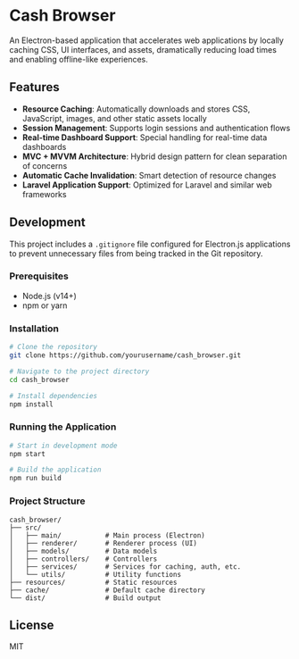 # Cash Browser

An Electron-based application that accelerates web applications by locally caching CSS, UI interfaces, and assets, dramatically reducing load times and enabling offline-like experiences.

## Features

- **Resource Caching**: Automatically downloads and stores CSS, JavaScript, images, and other static assets locally
- **Session Management**: Supports login sessions and authentication flows
- **Real-time Dashboard Support**: Special handling for real-time data dashboards
- **MVC + MVVM Architecture**: Hybrid design pattern for clean separation of concerns
- **Automatic Cache Invalidation**: Smart detection of resource changes
- **Laravel Application Support**: Optimized for Laravel and similar web frameworks

## Development

This project includes a `.gitignore` file configured for Electron.js applications to prevent unnecessary files from being tracked in the Git repository.

### Prerequisites

- Node.js (v14+)
- npm or yarn

### Installation

```bash
# Clone the repository
git clone https://github.com/yourusername/cash_browser.git

# Navigate to the project directory
cd cash_browser

# Install dependencies
npm install
```

### Running the Application

```bash
# Start in development mode
npm start

# Build the application
npm run build
```

### Project Structure

```
cash_browser/
├── src/
│   ├── main/           # Main process (Electron)
│   ├── renderer/       # Renderer process (UI)
│   ├── models/         # Data models
│   ├── controllers/    # Controllers
│   ├── services/       # Services for caching, auth, etc.
│   └── utils/          # Utility functions
├── resources/          # Static resources
├── cache/              # Default cache directory
└── dist/               # Build output
```

## License

MIT
